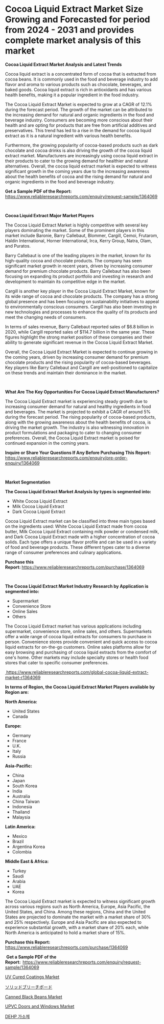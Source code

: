 <p><h1>Cocoa Liquid Extract Market Size Growing and Forecasted for period from 2024 - 2031 and provides complete market analysis of this market</h1></p><p><strong>Cocoa Liquid Extract Market Analysis and Latest Trends</strong></p>
<p><p>Cocoa liquid extract is a concentrated form of cocoa that is extracted from cocoa beans. It is commonly used in the food and beverage industry to add flavor and aroma to various products such as chocolate, beverages, and baked goods. Cocoa liquid extract is rich in antioxidants and has various health benefits, making it a popular ingredient in the food industry.</p><p>The Cocoa Liquid Extract Market is expected to grow at a CAGR of 12.1% during the forecast period. The growth of the market can be attributed to the increasing demand for natural and organic ingredients in the food and beverage industry. Consumers are becoming more conscious about their health and are opting for products that are free from artificial additives and preservatives. This trend has led to a rise in the demand for cocoa liquid extract as it is a natural ingredient with various health benefits.</p><p>Furthermore, the growing popularity of cocoa-based products such as dark chocolate and cocoa drinks is also driving the growth of the cocoa liquid extract market. Manufacturers are increasingly using cocoa liquid extract in their products to cater to the growing demand for healthier and natural alternatives. Overall, the cocoa liquid extract market is expected to witness significant growth in the coming years due to the increasing awareness about the health benefits of cocoa and the rising demand for natural and organic ingredients in the food and beverage industry.</p></p>
<p><strong>Get a Sample PDF of the Report:&nbsp;</strong> <a href="https://www.reliableresearchreports.com/enquiry/request-sample/1364069">https://www.reliableresearchreports.com/enquiry/request-sample/1364069</a></p>
<p>&nbsp;</p>
<p><strong>Cocoa Liquid Extract Major Market Players</strong></p>
<p><p>The Cocoa Liquid Extract Market is highly competitive with several key players dominating the market. Some of the prominent players in this market include Baronie, Barry Callebaut, Blommer, Cargill, Cemoi, Frutarom, Haldin International, Horner International, Irca, Kerry Group, Natra, Olam, and Puratos.</p><p>Barry Callebaut is one of the leading players in the market, known for its high-quality cocoa and chocolate products. The company has seen significant market growth in recent years, driven by increasing consumer demand for premium chocolate products. Barry Callebaut has also been focusing on expanding its product portfolio and investing in research and development to maintain its competitive edge in the market.</p><p>Cargill is another key player in the Cocoa Liquid Extract Market, known for its wide range of cocoa and chocolate products. The company has a strong global presence and has been focusing on sustainability initiatives to appeal to environmentally conscious consumers. Cargill has also been investing in new technologies and processes to enhance the quality of its products and meet the changing needs of consumers.</p><p>In terms of sales revenue, Barry Callebaut reported sales of $6.8 billion in 2020, while Cargill reported sales of $114.7 billion in the same year. These figures highlight the strong market position of these companies and their ability to generate significant revenue in the Cocoa Liquid Extract Market.</p><p>Overall, the Cocoa Liquid Extract Market is expected to continue growing in the coming years, driven by increasing consumer demand for premium chocolate products and the rising popularity of cocoa-based beverages. Key players like Barry Callebaut and Cargill are well-positioned to capitalize on these trends and maintain their dominance in the market.</p></p>
<p>&nbsp;</p>
<p><strong>What Are The Key Opportunities For Cocoa Liquid Extract Manufacturers?</strong></p>
<p><p>The Cocoa Liquid Extract market is experiencing steady growth due to increasing consumer demand for natural and healthy ingredients in food and beverages. The market is projected to exhibit a CAGR of around 5% during the forecast period. The rising popularity of cocoa-based products, along with the growing awareness about the health benefits of cocoa, is driving the market growth. The industry is also witnessing innovation in product formulations and packaging to cater to changing consumer preferences. Overall, the Cocoa Liquid Extract market is poised for continued expansion in the coming years.</p></p>
<p><strong>Inquire or Share Your Questions If Any Before Purchasing This Report:</strong> <a href="https://www.reliableresearchreports.com/enquiry/pre-order-enquiry/1364069">https://www.reliableresearchreports.com/enquiry/pre-order-enquiry/1364069</a></p>
<p>&nbsp;</p>
<p><strong>Market Segmentation</strong></p>
<p><strong>The Cocoa Liquid Extract Market Analysis by types is segmented into:</strong></p>
<p><ul><li>White Cocoa Liquid Extract</li><li>Milk Cocoa Liquid Extract</li><li>Dark Cocoa Liquid Extract</li></ul></p>
<p><p>Cocoa Liquid Extract market can be classified into three main types based on the ingredients used: White Cocoa Liquid Extract made from cocoa butter, Milk Cocoa Liquid Extract containing milk powder or condensed milk, and Dark Cocoa Liquid Extract made with a higher concentration of cocoa solids. Each type offers a unique flavor profile and can be used in a variety of food and beverage products. These different types cater to a diverse range of consumer preferences and culinary applications.</p></p>
<p><strong>Purchase this Report:&nbsp;</strong><a href="https://www.reliableresearchreports.com/purchase/1364069">https://www.reliableresearchreports.com/purchase/1364069</a></p>
<p>&nbsp;</p>
<p><strong>The Cocoa Liquid Extract Market Industry Research by Application is segmented into:</strong></p>
<p><ul><li>Supermarket</li><li>Convenience Store</li><li>Online Sales</li><li>Others</li></ul></p>
<p><p>The Cocoa Liquid Extract market has various applications including supermarket, convenience store, online sales, and others. Supermarkets offer a wide range of cocoa liquid extracts for consumers to purchase in person. Convenience stores provide convenient and quick access to cocoa liquid extracts for on-the-go customers. Online sales platforms allow for easy browsing and purchasing of cocoa liquid extracts from the comfort of one's home. Other markets may include specialty stores or health food stores that cater to specific consumer preferences.</p></p>
<p><a href="https://www.reliableresearchreports.com/global-cocoa-liquid-extract-market-r1364069">&nbsp;https://www.reliableresearchreports.com/global-cocoa-liquid-extract-market-r1364069</a></p>
<p><strong>In terms of Region, the Cocoa Liquid Extract Market Players available by Region are:</strong></p>
<p>
    <p> <strong> North America: </strong>
        <ul>
            <li>United States</li>
            <li>Canada</li>
        </ul>
        </p> 
    <p> <strong> Europe: </strong>
        <ul>
            <li>Germany</li>
            <li>France</li>
            <li>U.K.</li>
            <li>Italy</li>
            <li>Russia</li>
        </ul>
        </p> 
    <p> <strong> Asia-Pacific: </strong>
        <ul>
            <li>China</li>
            <li>Japan</li>
            <li>South Korea</li>
            <li>India</li>
            <li>Australia</li>
            <li>China Taiwan</li>
            <li>Indonesia</li>
            <li>Thailand</li>
            <li>Malaysia</li>
        </ul>
        </p> 
    <p> <strong> Latin America: </strong>
        <ul>
            <li>Mexico</li>
            <li>Brazil</li>
            <li>Argentina Korea</li>
            <li>Colombia</li>
        </ul>
        </p> 
    <p> <strong> Middle East & Africa: </strong>
        <ul>
            <li>Turkey</li>
            <li>Saudi</li>
            <li>Arabia</li>
            <li>UAE</li>
            <li>Korea</li>
        </ul>
    </p>
    </p>
<p><p>The Cocoa Liquid Extract market is expected to witness significant growth across various regions such as North America, Europe, Asia Pacific, the United States, and China. Among these regions, China and the United States are projected to dominate the market with a market share of 30% and 25% respectively. Europe and Asia Pacific are also expected to experience substantial growth, with a market share of 20% each, while North America is anticipated to hold a market share of 15%.</p></p>
<p><strong>Purchase this Report: </strong><a href="https://www.reliableresearchreports.com/purchase/1364069">https://www.reliableresearchreports.com/purchase/1364069</a></p>
<p>&nbsp;<strong>Get a Sample PDF of the Report:&nbsp;&nbsp;</strong><a href="https://www.reliableresearchreports.com/enquiry/request-sample/1364069">https://www.reliableresearchreports.com/enquiry/request-sample/1364069</a></p>
<p><strong></strong></p>
<p><p><a href="https://issuu.com/reportprime-2/docs/uv-cured-coatings-market-size-2030._c6cf487af3ab05">UV Cured Coatings Market</a></p><p><a href="https://medium.com/@briaabshire64/%E3%82%BD%E3%83%AA%E3%83%83%E3%83%89%E3%83%96%E3%83%AA%E3%83%BC%E3%83%81%E3%83%89%E3%83%9C%E3%83%BC%E3%83%89%E5%B8%82%E5%A0%B4%E8%A6%8F%E6%A8%A1%E3%81%A8%E5%B8%82%E5%A0%B4%E5%8B%95%E5%90%91-%E5%AE%8C%E5%85%A8%E3%81%AA%E7%94%A3%E6%A5%AD%E6%A6%82%E8%A6%81-2024%E5%B9%B4%E3%81%8B%E3%82%892031%E5%B9%B4%E3%81%BE%E3%81%A7-f6a6566ecad9">ソリッドブリーチボード</a></p><p><a href="https://github.com/nathandecarvalho/Market-Research-Report-List-2/blob/main/canned-black-beans-market.md">Canned Black Beans Market</a></p><p><a href="https://issuu.com/reportprime-2/docs/upvc-doors-and-windows-market-size-2030.pptx">UPVC Doors and Windows Market</a></p><p><a href="https://github.com/LanceOlsotn8978/Market-Research-Report-List-1/blob/main/855786016542.md">DEHP 가소제</a></p></p>